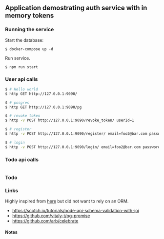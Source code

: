 ## Application demostrating auth service with in memory tokens

### Running the service

Start the database:

```
$ docker-compose up -d
```
 
Run service.

```
$ npm run start
```

### User api calls

```sh
$ # Hello world
$ http GET http://127.0.0.1:9090/

$ # posgres
$ http GET http://127.0.0.1:9090/pg

$ # revoke token
$ http -v POST http://127.0.0.1:9090/revoke_token/ userId=1

$ # register
$ http -v POST http://127.0.0.1:9090/register/ email=foo2@bar.com password=123456ww

$ # login
$ http -v POST http://127.0.0.1:9090/login/ email=foo2@bar.com password=123456ww
```

### Todo api calls

```

```

### Todo

### Links
Highly inspired from [here](https://github.com/theaaf/todos) but did not want to rely on an ORM.
* https://scotch.io/tutorials/node-api-schema-validation-with-joi
* https://github.com/vitaly-t/pg-promise
* https://github.com/arb/celebrate

#### Notes


